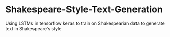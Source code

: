 # Shakespeare-Style-Text-Generation
Using LSTMs in tensorflow  keras to train on Shakespearian data to generate text in Shakespeare's style
